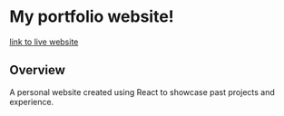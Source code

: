# My portfolio website!

[link to live website](https://katherin.io)

## Overview

A personal website created using React to showcase past projects and experience. 

